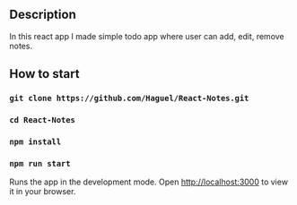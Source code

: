 ## Description
In this react app I made simple todo app where user can add, edit, remove notes.

## How to start

### `git clone https://github.com/Haguel/React-Notes.git`
### `cd React-Notes`
### `npm install`
### `npm run start`

Runs the app in the development mode.
Open [http://localhost:3000](http://localhost:3000) to view it in your browser.
